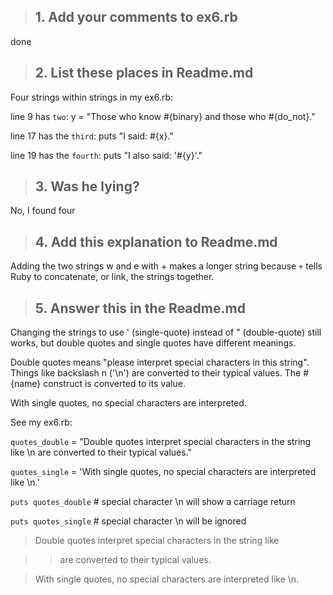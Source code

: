 > ## 1. Add your comments to ex6.rb

done

> ## 2. List these places in Readme.md

Four strings within strings in my ex6.rb:

line 9 has `two`:  y = "Those who know #{binary} and those who #{do_not}."

line 17 has the `third`:  puts "I said: #{x}."

line 19 has the `fourth`:  puts "I also said: '#{y}'."

> ## 3. Was he lying?

No, I found four

> ## 4. Add this explanation to Readme.md

Adding the two strings w and e with + makes a longer string because `+` tells Ruby to concatenate, or link, the strings together. 

> ## 5. Answer this in the Readme.md

Changing the strings to use ' (single-quote) instead of " (double-quote) still works, but double quotes and single quotes have different meanings. 

Double quotes means "please interpret special characters in this string". Things like backslash n ('\n') are converted to their typical values. The #{name} construct is converted to its value.

With single quotes, no special characters are interpreted.

See my ex6.rb:

`quotes_double` = "Double quotes interpret special characters in the string like \n are converted to their typical values." 

`quotes_single` = 'With single quotes, no special characters are interpreted like \n.'

`puts quotes_double` # special character \n will show a carriage return

`puts quotes_single` # special character \n will be ignored 

>Double quotes interpret special characters in the string like 
 
>>are converted to their typical values.

>With single quotes, no special characters are interpreted like \n.
